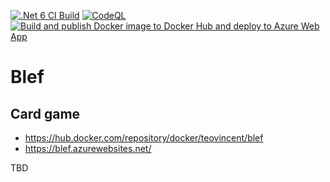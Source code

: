 [![.Net 6 CI Build](https://github.com/ArturWincenciak/Blef/actions/workflows/ci-build.yml/badge.svg?branch=main)](https://github.com/ArturWincenciak/Blef/actions/workflows/ci-build.yml) [![CodeQL](https://github.com/ArturWincenciak/Blef/actions/workflows/codeql-analysis.yml/badge.svg)](https://github.com/ArturWincenciak/Blef/actions/workflows/codeql-analysis.yml) [![Build and publish Docker image to Docker Hub and deploy to Azure Web App](https://github.com/ArturWincenciak/Blef/actions/workflows/cd-build.yml/badge.svg)](https://github.com/ArturWincenciak/Blef/actions/workflows/cd-build.yml)

# Blef

## Card game
- https://hub.docker.com/repository/docker/teovincent/blef
- https://blef.azurewebsites.net/

TBD

